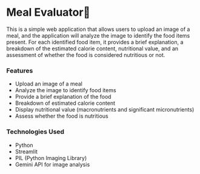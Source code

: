 # Meal Evaluator🥗

This is a simple web application that allows users to upload an image of a meal, and the application will analyze the image to identify the food items present. For each identified food item, it provides a brief explanation, a breakdown of the estimated calorie content, nutritional value, and an assessment of whether the food is considered nutritious or not.

### Features
 - Upload an image of a meal
 - Analyze the image to identify food items
 - Provide a brief explanation of the food
 - Breakdown of estimated calorie content
 - Display nutritional value (macronutrients and significant micronutrients)
 - Assess whether the food is nutritious
### Technologies Used
 - Python
 - Streamlit
 - PIL (Python Imaging Library)
 - Gemini API for image analysis
